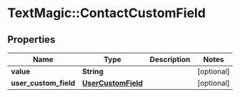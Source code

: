 # TextMagic::ContactCustomField

## Properties
Name | Type | Description | Notes
------------ | ------------- | ------------- | -------------
**value** | **String** |  | [optional] 
**user_custom_field** | [**UserCustomField**](UserCustomField.md) |  | [optional] 


